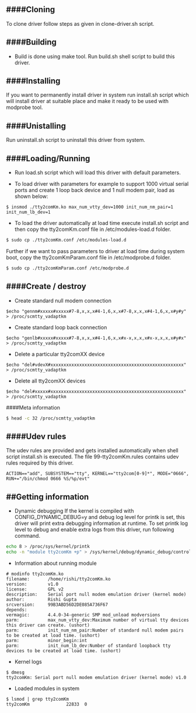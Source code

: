 ####Cloning
---------------------

To clone driver follow steps as given in clone-driver.sh script.

####Building
---------------------

- Build is done using make tool. Run build.sh shell script to build this driver.

####Installing
---------------------

If you want to permanently install driver in system run install.sh script which will install driver
at suitable place and make it ready to be used with modprobe tool.

####Unistalling
---------------------

Run uninstall.sh script to uninstall this driver from system.

####Loading/Running
---------------------

- Run load.sh script which will load this driver with default parameters.

- To load driver with parameters for example to support 1000 virtual serial ports and create 1 loop back 
device and 1 null modem pair, load as shown below:
```
$ insmod ./tty2comKm.ko max_num_vtty_dev=1000 init_num_nm_pair=1 init_num_lb_dev=1
```
- To load the driver automatically at load time execute install.sh script and then copy the tty2comKm.conf file in /etc/modules-load.d folder.
```sh
$ sudo cp ./tty2comKm.conf /etc/modules-load.d
```
Further if we want to pass parameters to driver at load time during system boot, copy the tty2comKmParam.conf file in /etc/modprobe.d folder.
```sh
$ sudo cp ./tty2comKmParam.conf /etc/modprobe.d
```

####Create / destroy
---------------------

- Create standard null modem connection
```
$echo "gennm#xxxxx#xxxxx#7-8,x,x,x#4-1,6,x,x#7-8,x,x,x#4-1,6,x,x#y#y" > /proc/scmtty_vadaptkm
```

- Create standard loop back connection
```
$echo "genlb#xxxxx#xxxxx#7-8,x,x,x#4-1,6,x,x#x-x,x,x,x#x-x,x,x,x#y#x" > /proc/scmtty_vadaptkm
```

- Delete a particular tty2comXX device
```
$echo "del#vdevX#xxxxxxxxxxxxxxxxxxxxxxxxxxxxxxxxxxxxxxxxxxxxxxxxxxx" > /proc/scmtty_vadaptkm
```

- Delete all tty2comXX devices
```
$echo "del#xxxxx#xxxxxxxxxxxxxxxxxxxxxxxxxxxxxxxxxxxxxxxxxxxxxxxxxxx" > /proc/scmtty_vadaptkm
```

####Meta information
```sh
$ head -c 32 /proc/scmtty_vadaptkm
```

####Udev rules
---------------------
The udev rules are provided and gets installed automatically when shell script install.sh is executed. 
The file 99-tty2comKm.rules contains udev rules required by this driver.
```
ACTION=="add", SUBSYSTEM=="tty", KERNEL=="tty2com[0-9]*", MODE="0666", RUN+="/bin/chmod 0666 %S/%p/evt"
```

##Getting information
---------------------

- Dynamic debugging
If the kernel is compiled with CONFIG_DYNAMIC_DEBUG=y and debug log level for printk is set, this driver will print extra 
debugging information at runtime. To set printk log level to debug and enable extra logs from this driver, run following 
command.
```sh
echo 8 > /proc/sys/kernel/printk
echo -n "module tty2comKm +p" > /sys/kernel/debug/dynamic_debug/control
```

- Information about running module
```
# modinfo tty2comKm.ko
filename:       /home/rishi/tty2comKm.ko
version:        v1.0
license:        GPL v2
description:    Serial port null modem emulation driver (kernel mode)
author:         Rishi Gupta
srcversion:     99B3ABD56D2DE085A736F67
depends:        
vermagic:       4.4.0-34-generic SMP mod_unload modversions 
parm:           max_num_vtty_dev:Maximum number of virtual tty devices this driver can create. (ushort)
parm:           init_num_nm_pair:Number of standard null modem pairs to be created at load time. (ushort)
parm:           minor_begin:int
parm:           init_num_lb_dev:Number of standard loopback tty devices to be created at load time. (ushort)
```

- Kernel logs  
```
$ dmesg
tty2comKm: Serial port null modem emulation driver (kernel mode) v1.0
```

- Loaded modules in system  
```
$ lsmod | grep tty2comKm
tty2comKm              22833  0
```

